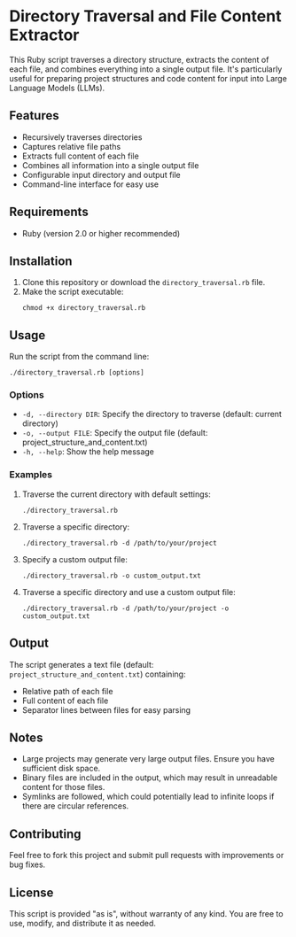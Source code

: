 # Directory Traversal and File Content Extractor

This Ruby script traverses a directory structure, extracts the content of each file, and combines everything into a single output file. It's particularly useful for preparing project structures and code content for input into Large Language Models (LLMs).

## Features

- Recursively traverses directories
- Captures relative file paths
- Extracts full content of each file
- Combines all information into a single output file
- Configurable input directory and output file
- Command-line interface for easy use

## Requirements

- Ruby (version 2.0 or higher recommended)

## Installation

1. Clone this repository or download the `directory_traversal.rb` file.
2. Make the script executable:
   ```
   chmod +x directory_traversal.rb
   ```

## Usage

Run the script from the command line:

```
./directory_traversal.rb [options]
```

### Options

- `-d, --directory DIR`: Specify the directory to traverse (default: current directory)
- `-o, --output FILE`: Specify the output file (default: project_structure_and_content.txt)
- `-h, --help`: Show the help message

### Examples

1. Traverse the current directory with default settings:
   ```
   ./directory_traversal.rb
   ```

2. Traverse a specific directory:
   ```
   ./directory_traversal.rb -d /path/to/your/project
   ```

3. Specify a custom output file:
   ```
   ./directory_traversal.rb -o custom_output.txt
   ```

4. Traverse a specific directory and use a custom output file:
   ```
   ./directory_traversal.rb -d /path/to/your/project -o custom_output.txt
   ```

## Output

The script generates a text file (default: `project_structure_and_content.txt`) containing:

- Relative path of each file
- Full content of each file
- Separator lines between files for easy parsing

## Notes

- Large projects may generate very large output files. Ensure you have sufficient disk space.
- Binary files are included in the output, which may result in unreadable content for those files.
- Symlinks are followed, which could potentially lead to infinite loops if there are circular references.

## Contributing

Feel free to fork this project and submit pull requests with improvements or bug fixes.

## License

This script is provided "as is", without warranty of any kind. You are free to use, modify, and distribute it as needed.